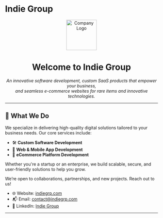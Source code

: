 # Indie Group

<!-- Company Logo -->
<p align="center">
  <img width="100" height="100" alt="Company Logo" src="https://github.com/user-attachments/assets/544b5f59-efab-4cf3-9509-b73d1775d676" />
</p>

<h1 align="center">Welcome to Indie Group</h1>

<p align="center">
  <em>An innovative software development, custom SaaS products that empower your business,<br/>
  and seamless e-commerce websites for rare items and innovative technologies.</em>
</p>

---

## 🚀 What We Do

We specialize in delivering high-quality digital solutions tailored to your business needs. Our core services include:

- 🛠️ **Custom Software Development**
- 📱 **Web & Mobile App Development**
- 🛒 **eCommerce Platform Development**

Whether you're a startup or an enterprise, we build scalable, secure, and user-friendly solutions to help you grow.

We’re open to collaborations, partnerships, and new projects. Reach out to us!

- 🌐 Website: [indiegrp.com](https://indiegrp.com)
- 📬 Email: [contact@indiegrp.com](mailto:contact@indiegrp.com)
- 💼 LinkedIn: [Indie Group](https://www.linkedin.com/company/107002202)

---
<!--
<p align="center">
  <img src="https://komarev.com/ghpvc/?username=indiegrp&style=flat-square" alt="GitHub Profile Views" />
</p>
-->

